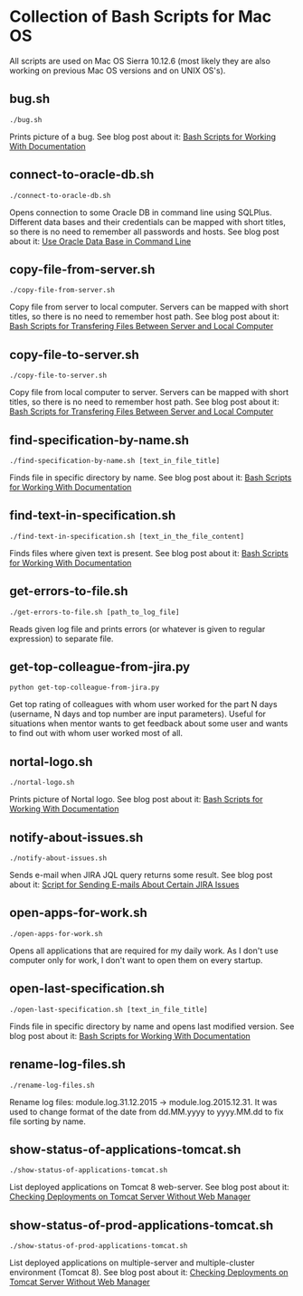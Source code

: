 # Collection of Bash Scripts for Mac OS

All scripts are used on Mac OS Sierra 10.12.6 (most likely they are also working on previous Mac OS versions and on UNIX OS's).

## bug.sh
    ./bug.sh
Prints picture of a bug. See blog post about it: [Bash Scripts for Working With Documentation](http://ivanova-irina.blogspot.com.ee/2015/09/bash-scripts-for-working-with.html)

## connect-to-oracle-db.sh
    ./connect-to-oracle-db.sh
Opens connection to some Oracle DB in command line using SQLPlus. Different data bases and their credentials can be mapped with short titles, so there is no need to remember all passwords and hosts. See blog post about it: [Use Oracle Data Base in Command Line](http://ivanova-irina.blogspot.com.ee/2016/11/use-oracle-data-base-in-command-line.html)

## copy-file-from-server.sh
    ./copy-file-from-server.sh
Copy file from server to local computer. Servers can be mapped with short titles, so there is no need to remember host path. See blog post about it: [Bash Scripts for Transfering Files Between Server and Local Computer](http://ivanova-irina.blogspot.com.ee/2016/06/bash-scripts-for-transfering-files.html)

## copy-file-to-server.sh
    ./copy-file-to-server.sh
Copy file from local computer to server. Servers can be mapped with short titles, so there is no need to remember host path. See blog post about it: [Bash Scripts for Transfering Files Between Server and Local Computer](http://ivanova-irina.blogspot.com.ee/2016/06/bash-scripts-for-transfering-files.html)

## find-specification-by-name.sh
    ./find-specification-by-name.sh [text_in_file_title]
Finds file in specific directory by name. See blog post about it: [Bash Scripts for Working With Documentation](http://ivanova-irina.blogspot.com.ee/2015/09/bash-scripts-for-working-with.html)

## find-text-in-specification.sh
    ./find-text-in-specification.sh [text_in_the_file_content]
Finds files where given text is present. See blog post about it: [Bash Scripts for Working With Documentation](http://ivanova-irina.blogspot.com.ee/2015/09/bash-scripts-for-working-with.html)

## get-errors-to-file.sh
    ./get-errors-to-file.sh [path_to_log_file]
Reads given log file and prints errors (or whatever is given to regular expression) to separate file.

## get-top-colleague-from-jira.py 
    python get-top-colleague-from-jira.py
Get top rating of colleagues with whom user worked for the part N days (username, N days and top number are input parameters). Useful for situations when mentor wants to get feedback about some user and wants to find out with whom user worked most of all.

## nortal-logo.sh
    ./nortal-logo.sh
Prints picture of Nortal logo. See blog post about it: [Bash Scripts for Working With Documentation](http://ivanova-irina.blogspot.com.ee/2015/09/bash-scripts-for-working-with.html)

## notify-about-issues.sh
    ./notify-about-issues.sh
Sends e-mail when JIRA JQL query returns some result. See blog post about it: [Script for Sending E-mails About Certain JIRA Issues](http://ivanova-irina.blogspot.com.ee/2016/06/script-for-sending-e-mails-about.html)

## open-apps-for-work.sh
    ./open-apps-for-work.sh
Opens all applications that are required for my daily work. As I don't use computer only for work, I don't want to open them on every startup.

## open-last-specification.sh
    ./open-last-specification.sh [text_in_file_title]
Finds file in specific directory by name and opens last modified version. See blog post about it: [Bash Scripts for Working With Documentation](http://ivanova-irina.blogspot.com.ee/2015/09/bash-scripts-for-working-with.html)

## rename-log-files.sh
    ./rename-log-files.sh
Rename log files: module.log.31.12.2015 -> module.log.2015.12.31. It was used to change format of the date from dd.MM.yyyy to yyyy.MM.dd to fix file sorting by name.

## show-status-of-applications-tomcat.sh
    ./show-status-of-applications-tomcat.sh
List deployed applications on Tomcat 8 web-server. See blog post about it: [Checking Deployments on Tomcat Server Without Web Manager](http://ivanova-irina.blogspot.com.ee/2016/09/checking-deployments-on-tomcat-server.html)

## show-status-of-prod-applications-tomcat.sh
    ./show-status-of-prod-applications-tomcat.sh
List deployed applications on multiple-server and multiple-cluster environment (Tomcat 8). See blog post about it: [Checking Deployments on Tomcat Server Without Web Manager](http://ivanova-irina.blogspot.com.ee/2016/09/checking-deployments-on-tomcat-server.html)
